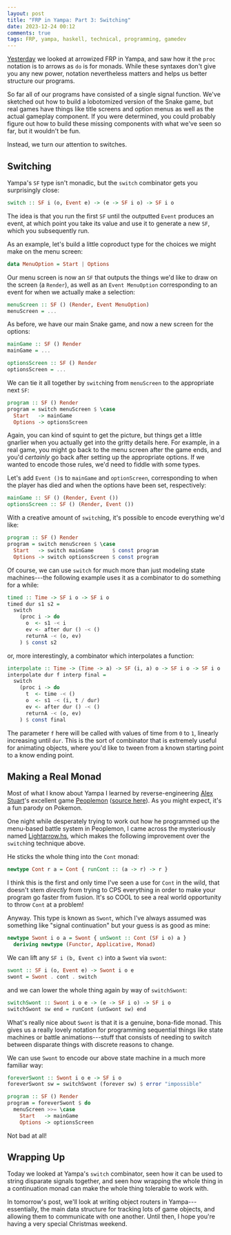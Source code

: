 ```yaml
---
layout: post
title: "FRP in Yampa: Part 3: Switching"
date: 2023-12-24 00:12
comments: true
tags: FRP, yampa, haskell, technical, programming, gamedev
---
```


[Yesterday](https://reasonablypolymorphic.com/blog/arrowized-frp) we
looked at arrowized FRP in Yampa, and saw how it the `proc` notation is to
arrows as `do` is for monads. While these syntaxes don't give you any new power,
notation nevertheless matters and helps us better structure our programs.

So far all of our programs have consisted of a single signal function. We've
sketched out how to build a lobotomized version of the Snake game, but real
games have things like title screens and option menus as well as the actual
gameplay component. If you were determined, you could probably figure out how to
build these missing components with what we've seen so far, but it wouldn't be
fun.

Instead, we turn our attention to switches.


## Switching

Yampa's `SF` type isn't monadic, but the `switch` combinator gets you
surprisingly close:

```haskell
switch :: SF i (o, Event e) -> (e -> SF i o) -> SF i o
```

The idea is that you run the first `SF` until the outputted `Event` produces an
event, at which point you take its value and use it to generate a new `SF`,
which you subsequently run.

As an example, let's build a little coproduct type for the choices we might make
on the menu screen:

```haskell
data MenuOption = Start | Options
```

Our menu screen is now an `SF` that outputs the things we'd like to draw on the
screen (a `Render`), as well as an `Event MenuOption` corresponding to an event
for when we actually make a selection:

```haskell
menuScreen :: SF () (Render, Event MenuOption)
menuScreen = ...
```

As before, we have our main Snake game, and now a new screen for the options:

```haskell
mainGame :: SF () Render
mainGame = ...

optionsScreen :: SF () Render
optionsScreen = ...
```

We can tie it all together by `switch`ing from `menuScreen` to the appropriate
next `SF`:

```haskell
program :: SF () Render
program = switch menuScreen $ \case
  Start   -> mainGame
  Options -> optionsScreen
```

Again, you can kind of squint to get the picture, but things get a little
gnarlier when you actually get into the gritty details here. For example, in a
real game, you might go back to the menu screen after the game ends, and you'd
*certainly* go back after setting up the appropriate options. If we wanted to
encode those rules, we'd need to fiddle with some types.

Let's add `Event ()`s to `mainGame` and `optionScreen`, corresponding to when
the player has died and when the options have been set, respectively:

```haskell
mainGame :: SF () (Render, Event ())
optionsScreen :: SF () (Render, Event ())
```

With a creative amount of `switch`ing, it's possible to encode everything we'd
like:

```haskell
program :: SF () Render
program = switch menuScreen $ \case
  Start   -> switch mainGame      $ const program
  Options -> switch optionsScreen $ const program
```

Of course, we can use `switch` for much more than just modeling state
machines---the following example uses it as a combinator to do something for a
while:

```haskell
timed :: Time -> SF i o -> SF i o
timed dur s1 s2 =
  switch
    (proc i -> do
      o  <- s1 -< i
      ev <- after dur () -< ()
      returnA -< (o, ev)
    ) $ const s2
```

or, more interestingly, a combinator which interpolates a function:

```haskell
interpolate :: Time -> (Time -> a) -> SF (i, a) o -> SF i o -> SF i o
interpolate dur f interp final =
  switch
    (proc i -> do
      t  <- time -< ()
      o  <- s1 -< (i, t / dur)
      ev <- after dur () -< ()
      returnA -< (o, ev)
    ) $ const final
```

The parameter `f` here will be called with values of time from `0` to `1`,
linearly increasing until `dur`. This is the sort of combinator that is
extremely useful for animating objects, where you'd like to tween from a known
starting point to a know ending point.


## Making a Real Monad

Most of what I know about Yampa I learned by reverse-engineering [Alex
Stuart](https://das.li/index.html)'s excellent game
[Peoplemon](https://linearity.itch.io/peoplemon) ([source
here](https://hub.darcs.net/linearity/pplmonad)). As you might expect, it's a
fun parody on Pokemon.

One night while desperately trying to work out how he programmed up the
menu-based battle system in Peoplemon, I came across the mysteriously named
[Lightarrow.hs](https://hub.darcs.net/linearity/pplmonad/browse/src/Lightarrow.hs),
which makes the following improvement over the `switch`ing technique above.

He sticks the whole thing into the `Cont` monad:

```haskell
newtype Cont r a = Cont { runCont :: (a -> r) -> r }
```

I think this is the first and only time I've seen a use for `Cont` in the wild,
that doesn't stem *directly* from trying to CPS everything in order to make your
program go faster from fusion. It's so COOL to see a real world opportunity to
throw `Cont` at a problem!

Anyway. This type is known as `Swont`, which I've always assumed was something
like "signal continuation" but your guess is as good as mine:

```haskell
newtype Swont i o a = Swont { unSwont :: Cont (SF i o) a }
  deriving newtype (Functor, Applicative, Monad)
```

We can lift any `SF i (b, Event c)` into a `Swont` via `swont`:

```haskell
swont :: SF i (o, Event e) -> Swont i o e
swont = Swont . cont . switch
```

and we can lower the whole thing again by way of `switchSwont`:

```haskell
switchSwont :: Swont i o e -> (e -> SF i o) -> SF i o
switchSwont sw end = runCont (unSwont sw) end
```

What's really nice about `Swont` is that it is a genuine, bona-fide monad. This
gives us a really lovely notation for programming sequential things like state
machines or battle animations---stuff that consists of needing to switch between
disparate things with discrete reasons to change.

We can use `Swont` to encode our above state machine in a much more familiar
way:

```haskell
foreverSwont :: Swont i o e -> SF i o
foreverSwont sw = switchSwont (forever sw) $ error "impossible"

program :: SF () Render
program = foreverSwont $ do
  menuScreen >>= \case
    Start   -> mainGame
    Options -> optionsScreen
```

Not bad at all!


## Wrapping Up

Today we looked at Yampa's `switch` combinator, seen how it can be used to
string disparate signals together, and seen how wrapping the whole thing in
a continuation monad can make the whole thing tolerable to work with.

In tomorrow's post, we'll look at writing object routers in Yampa---essentially,
the main data structure for tracking lots of game objects, and allowing them to
communicate with one another. Until then, I hope you're having a very special
Christmas weekend.


